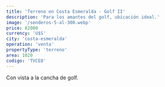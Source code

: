 ```yaml
---
title: 'Terreno en Costa Esmeralda - Golf II'
description: 'Para los amantes del golf, ubicación ideal.'
image: '/senderos-5-al-300.webp'
price: 82000
currency: 'U$S'
city: 'costa-esmeralda'
operation: 'venta'
propertyType: 'terreno'
area: 1020
codigo: 'TVCE8'
---
```


Con vista a la cancha de golf.
